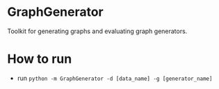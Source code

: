 # GraphGenerator
Toolkit for generating graphs and evaluating graph generators.

# How to run
* run `python -m GraphGenerator -d [data_name] -g [generator_name]`
